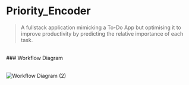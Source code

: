 # Priority_Encoder
> A fullstack application mimicking a To-Do App but optimising it to improve productivity by predicting the relative importance of each task.<br>
<br>
### Workflow Diagram
<br>
<br>


![Workflow Diagram (2)](https://github.com/KKeshav1101/Priority_Encoder/assets/144262889/b582816c-dfd8-4e68-8115-99259fb5fc89)
